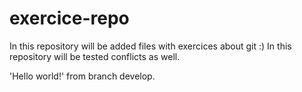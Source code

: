 # exercice-repo

In this repository will be added files with exercices about git :)
In this repository will be tested conflicts as well.

'Hello world!' from branch develop.